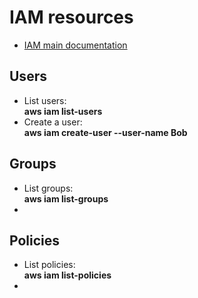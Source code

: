 # IAM resources
- [IAM main documentation](https://docs.aws.amazon.com/IAM/latest/UserGuide/introduction.html)


## Users

- List users:  
**aws iam list-users**
- Create a user:  
**aws iam create-user --user-name Bob**


## Groups

- List groups:  
**aws iam list-groups**
- 

## Policies

- List policies:  
**aws iam list-policies**
- 